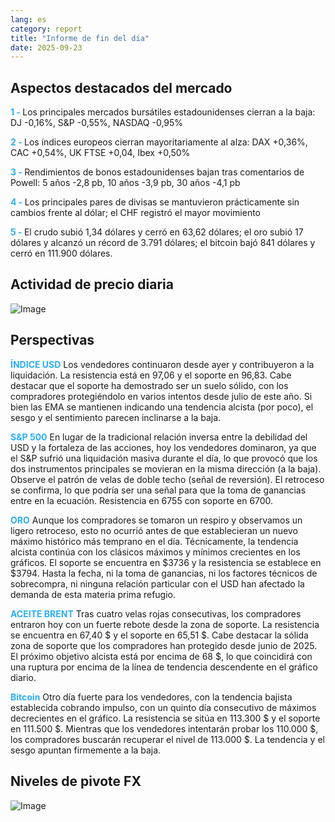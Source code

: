 ```yaml
---
lang: es
category: report
title: "Informe de fin del día"
date: 2025-09-23
---
```



<h2>Aspectos destacados del mercado</h2>
<strong style="color: #2caef7;">1 - </strong> Los principales mercados bursátiles estadounidenses cierran a la baja: DJ -0,16%, S&P -0,55%, NASDAQ -0,95%

<strong style="color: #2caef7;">2 - </strong> Los índices europeos cierran mayoritariamente al alza: DAX +0,36%, CAC +0,54%, UK FTSE +0,04, Ibex +0,50%

<strong style="color: #2caef7;">3 - </strong> Rendimientos de bonos estadounidenses bajan tras comentarios de Powell: 5 años -2,8 pb, 10 años -3,9 pb, 30 años -4,1 pb

<strong style="color: #2caef7;">4 - </strong> Los principales pares de divisas se mantuvieron prácticamente sin cambios frente al dólar; el CHF registró el mayor movimiento

<strong style="color: #2caef7;">5 - </strong> El crudo subió 1,34 dólares y cerró en 63,62 dólares; el oro subió 17 dólares y alcanzó un récord de 3.791 dólares; el bitcoin bajó 841 dólares y cerró en 111.900 dólares.



<h2>Actividad de precio diaria</h2>
<img src="https://markleighedu.github.io/img/Sep-2025/23-Sep-2025/price.jpg" alt="Image"/>

<h2>Perspectivas</h2>
<strong style="color: #2caef7;">ÍNDICE USD</strong> Los vendedores continuaron desde ayer y contribuyeron a la liquidación. La resistencia está en 97,06 y el soporte en 96,83. Cabe destacar que el soporte ha demostrado ser un suelo sólido, con los compradores protegiéndolo en varios intentos desde julio de este año. Si bien las EMA se mantienen indicando una tendencia alcista (por poco), el sesgo y el sentimiento parecen inclinarse a la baja.

<strong style="color: #2caef7;">S&P 500</strong> En lugar de la tradicional relación inversa entre la debilidad del USD y la fortaleza de las acciones, hoy los vendedores dominaron, ya que el S&P sufrió una liquidación masiva durante el día, lo que provocó que los dos instrumentos principales se movieran en la misma dirección (a la baja). Observe el patrón de velas de doble techo (señal de reversión). El retroceso se confirma, lo que podría ser una señal para que la toma de ganancias entre en la ecuación. Resistencia en 6755 con soporte en 6700.

<strong style="color: #2caef7;">ORO</strong> Aunque los compradores se tomaron un respiro y observamos un ligero retroceso, esto no ocurrió antes de que establecieran un nuevo máximo histórico más temprano en el día. Técnicamente, la tendencia alcista continúa con los clásicos máximos y mínimos crecientes en los gráficos. El soporte se encuentra en $3736 y la resistencia se establece en $3794. Hasta la fecha, ni la toma de ganancias, ni los factores técnicos de sobrecompra, ni ninguna relación particular con el USD han afectado la demanda de esta materia prima refugio.

<strong style="color: #2caef7;">ACEITE BRENT</strong> Tras cuatro velas rojas consecutivas, los compradores entraron hoy con un fuerte rebote desde la zona de soporte. La resistencia se encuentra en 67,40 $ y el soporte en 65,51 $. Cabe destacar la sólida zona de soporte que los compradores han protegido desde junio de 2025. El próximo objetivo alcista está por encima de 68 $, lo que coincidirá con una ruptura por encima de la línea de tendencia descendente en el gráfico diario.

<strong style="color: #2caef7;">Bitcoin</strong> Otro día fuerte para los vendedores, con la tendencia bajista establecida cobrando impulso, con un quinto día consecutivo de máximos decrecientes en el gráfico. La resistencia se sitúa en 113.300 $ y el soporte en 111.500 $. Mientras que los vendedores intentarán probar los 110.000 $, los compradores buscarán recuperar el nivel de 113.000 $. La tendencia y el sesgo apuntan firmemente a la baja.



<h2>Niveles de pivote FX</h2>
<img src="https://markleighedu.github.io/img/Sep-2025/23-Sep-2025/pivot.jpg" alt="Image"/>